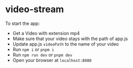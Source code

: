 # video-stream

To start the app:
- Get a Video with extension mp4
- Make sure that your video stays with the path of app.js
- Update app.js `videoPath` to the name of your video
- Run `npm i` or `pnpm i`
- Run `npm run dev` or `pnpm dev`
- Open your browser at `localhost:8080`
